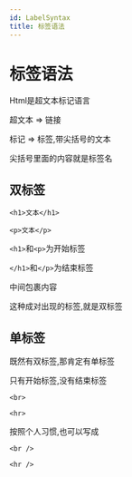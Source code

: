 ```yaml
---
id: LabelSyntax
title: 标签语法
---
```


# 标签语法

Html是超文本标记语言

超文本 => 链接

标记 => 标签,带尖括号的文本

尖括号里面的内容就是标签名

## 双标签

`<h1>文本</h1>`

`<p>文本</p>`

`<h1>`和`<p>`为开始标签

`</h1>`和`</p>`为结束标签

中间包裹内容

这种成对出现的标签,就是双标签

## 单标签

既然有双标签,那肯定有单标签

只有开始标签,没有结束标签

`<br>`

`<hr>`

按照个人习惯,也可以写成

`<br />`

`<hr />`
